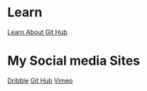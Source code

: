 # Learn 

[Learn About Git Hub
](https://lab.github.com/)


# My Social media Sites
[Dribble](https://dribbble.com/Anees101) 
[Git Hub](https://github.com/Anees101) 
[Vimeo](https://vimeo.com/Anees) 

